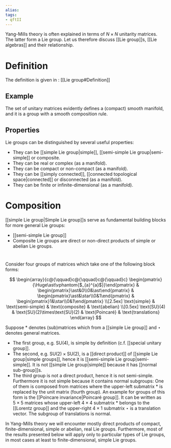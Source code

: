 ```yaml
---
alias:
tags:
- qftII
---
```

Yang-Mills theory is often explained in terms of $N\times N$ unitarity matrices. The latter form a Lie group. Let us therefore discuss [[Lie group]]s, [[Lie algebras]] and their relationship.
# Definition
The definition is given in : [[Lie group#Definition]]

## Example
The set of unitary matrices evidently defines a (compact) smooth manifold, and it is a group with a smooth composition rule.


## Properties
Lie groups can be distinguished by several useful properties:
- They can be [[simple Lie group|simple]], [[semi-simple Lie group|semi-simple]] or composite.
- They can be real or complex (as a manifold).
- They can be compact or non-compact (as a manifold).
- They can be [[simply connected]], [[connected topological space|connected]] or disconnected (as a manifold).
- They can be finite or infinite-dimensional (as a manifold).

# Composition

[[simple Lie group|Simple Lie group]]s serve as fundamental building blocks for more general Lie groups:

- [[semi-simple Lie group]]
- Composite Lie groups are direct or non-direct products of simple or abelian Lie groups.

#
Consider four groups of matrices which take one of the following block forms:

$$
\begin{array}{c@{\qquad}c@{\qquad}c@{\qquad}c}
\begin{pmatrix}{\Huge\ast\vphantom{$_{a}^{a}$}}\end{pmatrix}
&
\begin{pmatrix}\ast&0\\0&\ast\end{pmatrix}
&
\begin{pmatrix}\ast&\star\\0&1\end{pmatrix}
&
\begin{pmatrix}1&\star\\0&1\end{pmatrix}
\\[2.5ex]
\text{simple}
& \text{semi-simple}
& \text{composite}
& \text{abelian}
\\[0.5ex]
\text{SU}(4)
& \text{SU}(2)\times\text{SU}(2)
& \text{Poincaré}
& \text{translations}
\end{array}
$$

Suppose $\ast$ denotes (sub)matrices which from a [[simple Lie group]] and $\star$ denotes general matrices.



- The first group, e.g. $\text{SU}(4)$, is simple by definition (c.f. [[special unitary group]].
- The second, e.g. $\text{SU}(2)\times\text{SU}(2)$, is a [[direct product]] of [[simple Lie group|simple groups]], hence it is [[semi-simple Lie group|semi-simple]]. It is not [[simple Lie group|simple]] because it has [[normal sub-group]]s.
- The third group is not a direct product, hence it is not semi-simple. Furthermore it is not simple because it contains normal subgroups: One of them is composed from matrices where the upper-left submatrix $\ast$ is replaced by the unit matrix (fourth group). An example for groups of this form is the [[Poincare invariance|Poincaré group]]. It can be written as $5\times 5$ matrices whose upper-left $4\times 4$ submatrix $\ast$ belongs to the [[Lorentz group]] and the upper-right $4\times 1$ submatrix $\star$ is a translation vector. The subgroup of translations is normal.


In Yang-Mills theory we will encounter mostly direct products of compact, finite-dimensional, simple or abelian, real Lie groups. Furthermore, most of the results presented below will apply only to particular types of Lie groups, in most cases at least to finite-dimensional, simple Lie groups.








